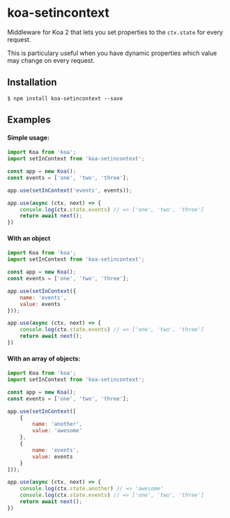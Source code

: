 # koa-setincontext
Middleware for Koa 2 that lets you set properties to the `ctx.state` for every request.

This is particulary useful when you have dynamic properties which value may change on every request.

## Installation

`$ npm install koa-setincontext --save`

## Examples

#### Simple usage:
```javascript
import Koa from 'koa';
import setInContext from 'koa-setincontext';

const app = new Koa();
const events = ['one', 'two', 'three'];

app.use(setInContext('events', events));

app.use(async (ctx, next) => {
    console.log(ctx.state.events) // => ['one', 'two', 'three']
    return await next();
})
```

#### With an object
```javascript
import Koa from 'koa';
import setInContext from 'koa-setincontext';

const app = new Koa();
const events = ['one', 'two', 'three'];

app.use(setInContext({
    name: 'events',
    value: events
}));

app.use(async (ctx, next) => {
    console.log(ctx.state.events) // => ['one', 'two', 'three']
    return await next();
})
```

#### With an array of objects:
```javascript
import Koa from 'koa';
import setInContext from 'koa-setincontext';

const app = new Koa();
const events = ['one', 'two', 'three'];

app.use(setInContext([
    {
        name: 'another',
        value: 'awesome'
    },
    {
        name: 'events',
        value: events
    }
]));

app.use(async (ctx, next) => {
    console.log(ctx.state.another) // => 'awesome'
    console.log(ctx.state.events) // => ['one', 'two', 'three']
    return await next();
})
```
